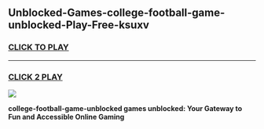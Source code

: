 
## Unblocked-Games-college-football-game-unblocked-Play-Free-ksuxv
<h3>
<a href="https://premium76.site?title=college-football-game-unblocked&ref=10A">CLICK TO PLAY</a></h3>
<hr>

<h3>
<a href="https://premium76.site?title=college-football-game-unblocked&ref=10A">CLICK 2 PLAY</a>
  
</h3>

<a href="https://premium76.site?title=college-football-game-unblocked&ref=10A"><img src="https://clearcache.store/games.png"></a>


**college-football-game-unblocked games unblocked: Your Gateway to Fun and Accessible Online Gaming**
